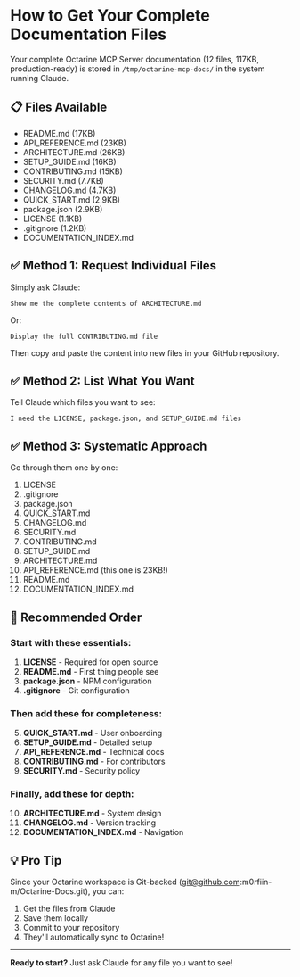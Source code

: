 # How to Get Your Complete Documentation Files

Your complete Octarine MCP Server documentation (12 files, 117KB, production-ready) is stored in `/tmp/octarine-mcp-docs/` in the system running Claude.

## 📋 Files Available

- README.md (17KB)
- API_REFERENCE.md (23KB)  
- ARCHITECTURE.md (26KB)
- SETUP_GUIDE.md (16KB)
- CONTRIBUTING.md (15KB)
- SECURITY.md (7.7KB)
- CHANGELOG.md (4.7KB)
- QUICK_START.md (2.9KB)
- package.json (2.9KB)
- LICENSE (1.1KB)
- .gitignore (1.2KB)
- DOCUMENTATION_INDEX.md

## ✅ Method 1: Request Individual Files

Simply ask Claude:

```
Show me the complete contents of ARCHITECTURE.md
```

Or:

```
Display the full CONTRIBUTING.md file
```

Then copy and paste the content into new files in your GitHub repository.

## ✅ Method 2: List What You Want

Tell Claude which files you want to see:

```
I need the LICENSE, package.json, and SETUP_GUIDE.md files
```

## ✅ Method 3: Systematic Approach

Go through them one by one:

1. LICENSE
2. .gitignore
3. package.json
4. QUICK_START.md
5. CHANGELOG.md
6. SECURITY.md
7. CONTRIBUTING.md
8. SETUP_GUIDE.md
9. ARCHITECTURE.md
10. API_REFERENCE.md (this one is 23KB!)
11. README.md
12. DOCUMENTATION_INDEX.md

## 🎯 Recommended Order

### Start with these essentials:
1. **LICENSE** - Required for open source
2. **README.md** - First thing people see
3. **package.json** - NPM configuration
4. **.gitignore** - Git configuration

### Then add these for completeness:
5. **QUICK_START.md** - User onboarding
6. **SETUP_GUIDE.md** - Detailed setup
7. **API_REFERENCE.md** - Technical docs
8. **CONTRIBUTING.md** - For contributors
9. **SECURITY.md** - Security policy

### Finally, add these for depth:
10. **ARCHITECTURE.md** - System design
11. **CHANGELOG.md** - Version tracking
12. **DOCUMENTATION_INDEX.md** - Navigation

## 💡 Pro Tip

Since your Octarine workspace is Git-backed (git@github.com:m0rfiin-m/Octarine-Docs.git), you can:

1. Get the files from Claude
2. Save them locally
3. Commit to your repository
4. They'll automatically sync to Octarine!

---

**Ready to start?** Just ask Claude for any file you want to see!
